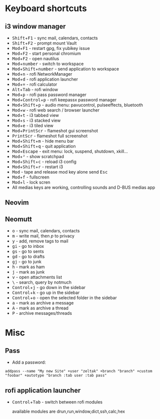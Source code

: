 # Keyboard shortcuts

## i3 window manager

- <kbd>Shift</kbd>+<kbd>F1</kbd> - sync mail, calendars, contacts
- <kbd>Shift</kbd>+<kbd>F2</kbd> - prompt mount Vault
- <kbd>Mod</kbd>+<kbd>F1</kbd> - restart gpg, fix yubikey issue
- <kbd>Mod</kbd>+<kbd>F2</kbd> - start personal chromium
- <kbd>Mod</kbd>+<kbd>F2</kbd> - open nautilus
- <kbd>Mod</kbd>+<kbd>number</kbd> - switch to workspace
- <kbd>Mod</kbd>+<kbd>Shift</kbd>+<kbd>number</kbd> - send application to workspace
- <kbd>Mod</kbd>+<kbd>n</kbd> - rofi NetworkManager
- <kbd>Mod</kbd>+<kbd>d</kbd> - rofi application launcher
- <kbd>Mod</kbd>+<kbd>=</kbd> - rofi calculator
- <kbd>Alt</kbd>+<kbd>Tab</kbd> - rofi window
- <kbd>Mod</kbd>+<kbd>p</kbd> - rofi pass password manager
- <kbd>Mod</kbd>+<kbd>Control</kbd>+<kbd>p</kbd> - rofi keepassx password manager
- <kbd>Mod</kbd>+<kbd>Shift</kbd>+<kbd>p</kbd> - audio menu: pavucontrol, pulseeffects, bluetooth
- <kbd>Mod</kbd>+<kbd>w</kbd> - rofi web search / browser launcher
- <kbd>Mod</kbd>+<kbd>t</kbd> - i3 tabbed view
- <kbd>Mod</kbd>+<kbd>s</kbd> - i3 stacked view
- <kbd>Mod</kbd>+<kbd>e</kbd> - i3 tiled view
- <kbd>Mod</kbd>+<kbd>PrintScr</kbd> - flameshot gui screenshot
- <kbd>PrintScr</kbd> - flameshot full screenshot
- <kbd>Mod</kbd>+<kbd>Shift</kbd>+<kbd>m</kbd> - hide menu bar
- <kbd>Mod</kbd>+<kbd>Shift</kbd>+<kbd>q</kbd> - quit application
- <kbd>Mod</kbd>+<kbd>Escape</kbd> - exit menu: lock, suspend, shutdown, xkill...
- <kbd>Mod</kbd>+<kbd>²</kbd> - show scratchpad
- <kbd>Mod</kbd>+<kbd>Shift</kbd>+<kbd>c</kbd> - reload i3 config
- <kbd>Mod</kbd>+<kbd>Shift</kbd>+<kbd>r</kbd> - restart i3
- <kbd>Mod</kbd> - tape and release mod key alone send <kbd>Esc</kbd>
- <kbd>Mod</kbd>+<kbd>f</kbd> - fullscreen
- <kbd>Mod</kbd>+<kbd>l</kbd> - lock scren
- All medias keys are working, controlling sounds and D-BUS medias app

## Neovim

## Neomutt

- <kbd>o</kbd> - sync mail, calendars, contacts
- <kbd>m</kbd> - write mail, then _p_ to privacy
- <kbd>y</kbd> - add, remove tags to mail
- <kbd>gi</kbd> - go to inbox
- <kbd>gs</kbd> - go to sents
- <kbd>gd</kbd> - go to drafts
- <kbd>gj</kbd> - go to junk
- <kbd>h</kbd> - mark as ham
- <kbd>j</kbd> - mark as junk
- <kbd>v</kbd> - open attachments list
- <kbd>\\</kbd> - search, query by notmuch
- <kbd>Control</kbd>+<kbd>j</kbd> - go down in the sidebar
- <kbd>Control</kbd>+<kbd>k</kbd> - go up in the sidebar
- <kbd>Control</kbd>+<kbd>o</kbd> - open the selected folder in the sidebar
- <kbd>a</kbd> - mark as archive a message
- <kbd>A</kbd> - mark as archive a thread
- <kbd>P</kbd> - archive messages/threads

# Misc

## Pass

- Add a password:

```
addpass --name "My new Site" +user "zeltak" +branch "branch" +custom "foobar" +autotype "branch :tab user :tab pass"
```

## rofi application launcher

- <kbd>Control</kbd>+<kbd>Tab</kbd> - switch between rofi modules

  available modules are drun,run,window,dict,ssh,calc,hex
